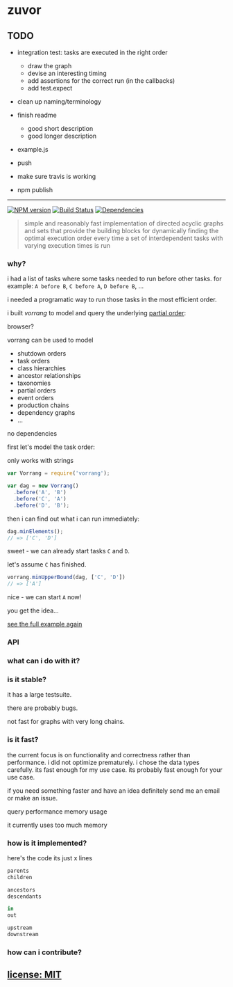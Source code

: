# zuvor

## TODO

- integration test: tasks are executed in the right order
  - draw the graph
  - devise an interesting timing
  - add assertions for the correct run (in the callbacks)
  - add test.expect

- clean up naming/terminology

- finish readme
  - good short description
  - good longer description

- example.js

- push
- make sure travis is working
- npm publish

---

[![NPM version](https://badge.fury.io/js/vorrang.svg)](http://badge.fury.io/js/vorrang)
[![Build Status](https://travis-ci.org/snd/vorrang.svg?branch=master)](https://travis-ci.org/snd/vorrang/branches)
[![Dependencies](https://david-dm.org/snd/vorrang.svg)](https://david-dm.org/snd/vorrang)

> simple and reasonably fast implementation of directed acyclic graphs and sets
> that provide the building blocks for
> dynamically finding the optimal execution order every time a set of interdependent tasks with
> varying execution times is run

### why?

i had a list of tasks where some tasks needed to run before other tasks.
for example: `A before B`, `C before A`, `D before B`, ...

i needed a programatic way to run those tasks in the most efficient order.

i built *vorrang* to model and query the underlying [partial order](http://en.wikipedia.org/wiki/Partially_ordered_set):

browser?

vorrang can be used to model

- shutdown orders
- task orders
- class hierarchies
- ancestor relationships
- taxonomies
- partial orders
- event orders
- production chains
- dependency graphs
- ...


no dependencies

first let's model the task order:

only works with strings

```javascript
var Vorrang = require('vorrang');

var dag = new Vorrang()
  .before('A', 'B')
  .before('C', 'A')
  .before('D', 'B');
```

then i can find out what i can run immediately:

```javascript
dag.minElements();
// => ['C', 'D']
```

sweet - we can already start tasks `C` and `D`.

let's assume `C` has finished.

```javascript
vorrang.minUpperBound(dag, ['C', 'D'])
// => ['A']
```

nice - we can start `A` now!

you get the idea...

[see the full example again](example.js)

### API

### what can i do with it?


### is it stable?

it has a large testsuite.

there are probably bugs.

not fast for graphs with very long chains.

### is it fast?

the current focus is on functionality and correctness rather than performance.
i did not optimize prematurely.
i chose the data types carefully.
its fast enough for my use case.
its probably fast enough for your use case.

if you need something faster and have an idea definitely send me an email or make an issue.

query performance
memory usage

it currently uses too much memory

### how is it implemented?

here's the code its just x lines

```javascript
parents
children

ancestors
descendants

in
out

upstream
downstream
```

### how can i contribute?

## [license: MIT](LICENSE)

